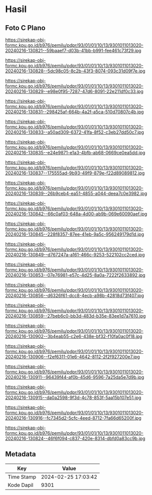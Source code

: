 # Hasil

## Foto C Plano

https://sirekap-obj-formc.kpu.go.id/b976/pemilu/pdpr/93/01/01/10/13/9301011013020-20240216-130821--59baaef7-d03b-41bb-b991-fee461c73f29.jpg

https://sirekap-obj-formc.kpu.go.id/b976/pemilu/pdpr/93/01/01/10/13/9301011013020-20240216-130828--5dc98c05-8c2b-43f3-8074-093c31d09f7e.jpg

https://sirekap-obj-formc.kpu.go.id/b976/pemilu/pdpr/93/01/01/10/13/9301011013020-20240216-130829--e98e0f95-7287-47d6-8091-22e211df0c33.jpg

https://sirekap-obj-formc.kpu.go.id/b976/pemilu/pdpr/93/01/01/10/13/9301011013020-20240216-130831--298425af-664b-4a2f-a5ca-510d70807c4b.jpg

https://sirekap-obj-formc.kpu.go.id/b976/pemilu/pdpr/93/01/01/10/13/9301011013020-20240216-130833--a50ad309-6372-41fa-8f52-c3eb27dd50c7.jpg

https://sirekap-obj-formc.kpu.go.id/b976/pemilu/pdpr/93/01/01/10/13/9301011013020-20240216-130835--e24e9871-e1a3-4bfb-ab68-0669ce0ea5dd.jpg

https://sirekap-obj-formc.kpu.go.id/b976/pemilu/pdpr/93/01/01/10/13/9301011013020-20240216-130837--175555ad-9b93-49f9-879e-f22d89089812.jpg

https://sirekap-obj-formc.kpu.go.id/b976/pemilu/pdpr/93/01/01/10/13/9301011013020-20240216-130839--26b9ceb4-ea51-4855-a044-deea7c0e3982.jpg

https://sirekap-obj-formc.kpu.go.id/b976/pemilu/pdpr/93/01/01/10/13/9301011013020-20240216-130842--66c0af03-648a-4d00-ab9b-069e60090aef.jpg

https://sirekap-obj-formc.kpu.go.id/b976/pemilu/pdpr/93/01/01/10/13/9301011013020-20240216-130845--228f8357-87ee-41eb-9a5c-956249179d1d.jpg

https://sirekap-obj-formc.kpu.go.id/b976/pemilu/pdpr/93/01/01/10/13/9301011013020-20240216-130849--d767247a-a161-466c-9253-522102cc2ced.jpg

https://sirekap-obj-formc.kpu.go.id/b976/pemilu/pdpr/93/01/01/10/13/9301011013020-20240216-130853--07e76981-e57c-4d25-8a0a-7222f2633892.jpg

https://sirekap-obj-formc.kpu.go.id/b976/pemilu/pdpr/93/01/01/10/13/9301011013020-20240216-130856--d6326f61-dcc8-4ecb-a98b-42818d73f407.jpg

https://sirekap-obj-formc.kpu.go.id/b976/pemilu/pdpr/93/01/01/10/13/9301011013020-20240216-130859--27beb6c0-bb3d-483d-b35e-83ee1d7a7610.jpg

https://sirekap-obj-formc.kpu.go.id/b976/pemilu/pdpr/93/01/01/10/13/9301011013020-20240216-130902--3b4eab55-c2e6-438e-bf32-f10fa0ac0f18.jpg

https://sirekap-obj-formc.kpu.go.id/b976/pemilu/pdpr/93/01/01/10/13/9301011013020-20240216-130906--f2ef6311-01e6-4642-8112-2f2f927200e7.jpg

https://sirekap-obj-formc.kpu.go.id/b976/pemilu/pdpr/93/01/01/10/13/9301011013020-20240216-130911--96439f44-af0b-45d6-9596-7a25da5e7d9b.jpg

https://sirekap-obj-formc.kpu.go.id/b976/pemilu/pdpr/93/01/01/10/13/9301011013020-20240216-130915--da0a2598-9f3d-4c78-853f-5aa15b107e51.jpg

https://sirekap-obj-formc.kpu.go.id/b976/pemilu/pdpr/93/01/01/10/13/9301011013020-20240216-130916--fc7345d2-5cfc-4eed-8712-7fa66d65200f.jpg

https://sirekap-obj-formc.kpu.go.id/b976/pemilu/pdpr/93/01/01/10/13/9301011013020-20240216-130824--46f6f094-c837-420e-8314-dbfd0a83cc9b.jpg


## Metadata

| Key        | Value               |
| ---------- | ------------------- |
| Time Stamp | 2024-02-25 17:03:42 |
| Kode Dapil | 9301                |



